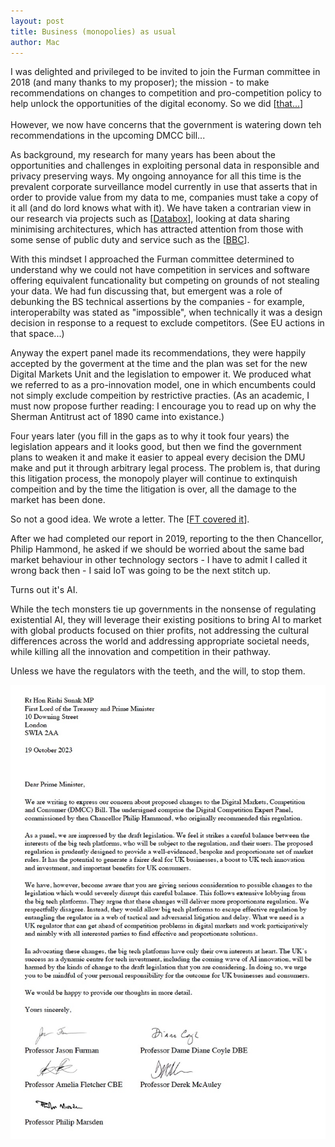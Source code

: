 ```yaml
---
layout: post
title: Business (monopolies) as usual
author: Mac
---
```




I was delighted and privileged to be invited to join the Furman committee in 2018 
(and many thanks to my proposer); the mission - 
to make recommendations on changes to
competition and pro-competition policy to help unlock the opportunities of the digital
economy. So we did [[that...](https://www.gov.uk/government/publications/unlocking-digital-competition-report-of-the-digital-competition-expert-panel)]
<br /><br />
However, we now have concerns that the government is watering down teh recommendations in the upcoming DMCC bill...

As background, my research for many years has
been about the opportunities and challenges in exploiting personal data in responsible and privacy preserving ways.
My ongoing annoyance 
for all this time is the prevalent corporate surveillance model currently in use
that asserts that in order to provide value from my data to me, 
companies must take a copy of it all (and do lord knows what with it).
We have taken a contrarian view in our research via projects such as
[[Databox](https://phys.org/news/2016-04-personal-revolution.html)], looking at data sharing minimising architectures, 
which has attracted attention from 
those with some sense of public duty and
service such as the [[BBC](https://www.bbc.co.uk/rd/projects/databox)].

With this mindset I approached the Furman committee determined to understand why we could not have
competition in services and software offering equivalent funcationality but competing on grounds of not stealing
your data. We had fun discussing that, but emergent was a role of debunking the BS technical assertions by the companies -
for example, interoperabilty was stated as "impossible",
when technically it was a design decision in response to a request to exclude 
competitors.
(See EU actions in that space...)

Anyway the expert panel made its recommendations, they were happily accepted by the goverment at the time
and the plan was set for the new Digital Markets Unit and the legislation to empower it. 
We produced what we referred to as a pro-innovation model,
one in which encumbents could not simply exclude compeition by restrictive practies.
(As an academic, I must now propose further reading:
I encourage you to read up on why the Sherman Antitrust act of 1890 came into existance.)

Four years later (you fill in the gaps as to why it took four years) the legislation appears
and it looks good, but then we find the government plans to weaken it and 
make it easier to appeal every decision the DMU make 
and put it through arbitrary legal process.
The problem is, that during this litigation process, the monopoly player will
continue to extinquish compeition and by the time the litigation is over,
all the damage to the market has been done.

So not a good idea. We wrote a letter. The [[FT covered it](https://on.ft.com/3FoWwkX)].

After we had completed our report in 2019, reporting to the then Chancellor, Philip Hammond, 
he asked if we should be worried about the same bad market behaviour in other technology sectors -
I have to admit I called it wrong back then - I said IoT was going to be the next stitch up. 

Turns out it's AI.

While the tech monsters tie up governments in the nonsense of regulating existential AI,
they will leverage their existing positions to bring AI to market
with global products focused on thier profits, not addressing the cultural differences
across the world and addressing appropriate societal needs,
while killing all the innovation and competition in their pathway.

Unless we have the regulators with the teeth, and the will, to stop them.

<img src="/images/FurmanLetter.jpg" alt="Letter to PM" />




